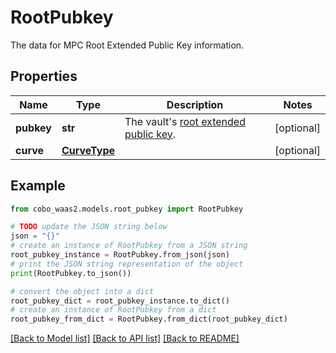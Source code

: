 # RootPubkey

The data for MPC Root Extended Public Key information.

## Properties

Name | Type | Description | Notes
------------ | ------------- | ------------- | -------------
**pubkey** | **str** | The vault&#39;s [root extended public key](https://manuals.cobo.com/en/portal/mpc-wallets/ocw/tss-node-deployment#tss-node-on-cobo-portal-and-mpc-root-extended-public-key). | [optional] 
**curve** | [**CurveType**](CurveType.md) |  | [optional] 

## Example

```python
from cobo_waas2.models.root_pubkey import RootPubkey

# TODO update the JSON string below
json = "{}"
# create an instance of RootPubkey from a JSON string
root_pubkey_instance = RootPubkey.from_json(json)
# print the JSON string representation of the object
print(RootPubkey.to_json())

# convert the object into a dict
root_pubkey_dict = root_pubkey_instance.to_dict()
# create an instance of RootPubkey from a dict
root_pubkey_from_dict = RootPubkey.from_dict(root_pubkey_dict)
```
[[Back to Model list]](../README.md#documentation-for-models) [[Back to API list]](../README.md#documentation-for-api-endpoints) [[Back to README]](../README.md)


